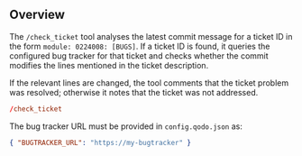 ## Overview

The `/check_ticket` tool analyses the latest commit message for a ticket ID in the form `module: 0224008: [BUGS]`.
If a ticket ID is found, it queries the configured bug tracker for that ticket and checks whether the commit modifies the lines mentioned in the ticket description.

If the relevant lines are changed, the tool comments that the ticket problem was resolved; otherwise it notes that the ticket was not addressed.

```toml
/check_ticket
```

The bug tracker URL must be provided in `config.qodo.json` as:

```json
{ "BUGTRACKER_URL": "https://my-bugtracker" }
```
